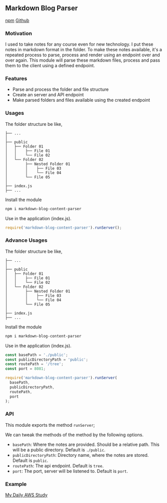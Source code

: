 ## Markdown Blog Parser

[npm](https://www.npmjs.com/package/markdown-blog-content-parser) [Github](https://github.com/bmshamsnahid/Markdown-Blog-Parser)

### Motivation

I used to take notes for any course even for new technology. I put these notes in markdown format in the folder. To make these notes available, it's a repeated process to parse, process and render using an endpoint over and over again. This module will parse these markdown files, process and pass them to the client using a defined endpoint.

### Features

- Parse and process the folder and file structure
- Create an server and API endpoint
- Make parsed folders and files available using the created endpoint

### Usages

The folder structure be like,

    ├── ...
    │
    ├── public
    │   ├── Folder 01
    │   │    ├── File 01
    │   │    └── File 02
    │   └── Folder 02
    │        ├── Nested Folder 01
    │        │    ├── File 03
    │        │    └── File 04
    │        └── File 05
    │
    ├── index.js
    ├── ...

Install the module

```bash
npm i markdown-blog-content-parser
```

Use in the application (index.js).

```js
require('markdown-blog-content-parser').runServer();
```

### Advance Usages

The folder structure be like,

    ├── ...
    │
    ├── public
    │   ├── Folder 01
    │   │    ├── File 01
    │   │    └── File 02
    │   └── Folder 02
    │        ├── Nested Folder 01
    │        │    ├── File 03
    │        │    └── File 04
    │        └── File 05
    │
    ├── index.js
    ├── ...

Install the module

```bash
npm i markdown-blog-content-parser
```

Use in the application (index.js).

```js
const basePath = './public';
const publicDirectoryPath = 'public';
const routePath = '/tree';
const port = 8081;

require('markdown-blog-content-parser').runServer(
  basePath,
  publicDirectoryPath,
  routePath,
  port
);
```

### API

This module exports the method `runServer`;

We can tweak the methods of the method by the following options.

- `basePath`: Where the notes are provided. Should be a relative path. This will be a public directory. Default is `./public`.
- `publicDirectoryPath`: Directory name, where the notes are stored. Default is `public`.
- `routePath`: The api endpoint. Default is `tree`.
- `port`: The port, server will be listened to. Default is `port`.

### Example

[My Daily AWS Study](https://github.com/bmshamsnahid/My-Daily-AWS-Study)
